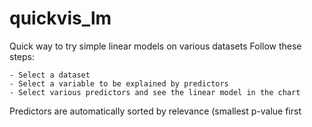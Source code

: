 # quickvis_lm
Quick way to try simple linear models on various datasets
Follow these steps:

    - Select a dataset
    - Select a variable to be explained by predictors
    - Select various predictors and see the linear model in the chart

Predictors are automatically sorted by relevance (smallest p-value first
